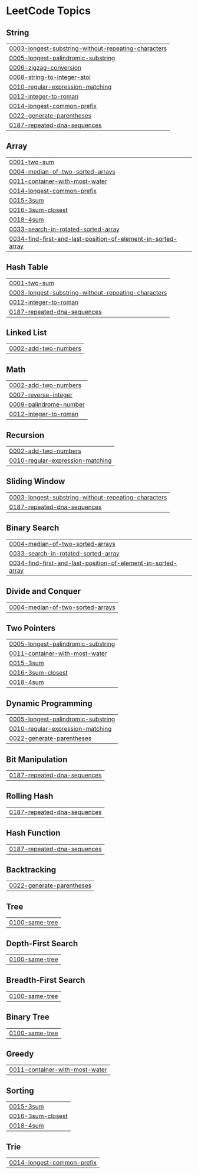 <!---LeetCode Topics Start-->
# LeetCode Topics
## String
|  |
| ------- |
| [0003-longest-substring-without-repeating-characters](https://github.com/EnricoZanetti/leetcode/tree/master/0003-longest-substring-without-repeating-characters) |
| [0005-longest-palindromic-substring](https://github.com/EnricoZanetti/leetcode/tree/master/0005-longest-palindromic-substring) |
| [0006-zigzag-conversion](https://github.com/EnricoZanetti/leetcode/tree/master/0006-zigzag-conversion) |
| [0008-string-to-integer-atoi](https://github.com/EnricoZanetti/leetcode/tree/master/0008-string-to-integer-atoi) |
| [0010-regular-expression-matching](https://github.com/EnricoZanetti/leetcode/tree/master/0010-regular-expression-matching) |
| [0012-integer-to-roman](https://github.com/EnricoZanetti/leetcode/tree/master/0012-integer-to-roman) |
| [0014-longest-common-prefix](https://github.com/EnricoZanetti/leetcode/tree/master/0014-longest-common-prefix) |
| [0022-generate-parentheses](https://github.com/EnricoZanetti/leetcode/tree/master/0022-generate-parentheses) |
| [0187-repeated-dna-sequences](https://github.com/EnricoZanetti/leetcode/tree/master/0187-repeated-dna-sequences) |
## Array
|  |
| ------- |
| [0001-two-sum](https://github.com/EnricoZanetti/leetcode/tree/master/0001-two-sum) |
| [0004-median-of-two-sorted-arrays](https://github.com/EnricoZanetti/leetcode/tree/master/0004-median-of-two-sorted-arrays) |
| [0011-container-with-most-water](https://github.com/EnricoZanetti/leetcode/tree/master/0011-container-with-most-water) |
| [0014-longest-common-prefix](https://github.com/EnricoZanetti/leetcode/tree/master/0014-longest-common-prefix) |
| [0015-3sum](https://github.com/EnricoZanetti/leetcode/tree/master/0015-3sum) |
| [0016-3sum-closest](https://github.com/EnricoZanetti/leetcode/tree/master/0016-3sum-closest) |
| [0018-4sum](https://github.com/EnricoZanetti/leetcode/tree/master/0018-4sum) |
| [0033-search-in-rotated-sorted-array](https://github.com/EnricoZanetti/leetcode/tree/master/0033-search-in-rotated-sorted-array) |
| [0034-find-first-and-last-position-of-element-in-sorted-array](https://github.com/EnricoZanetti/leetcode/tree/master/0034-find-first-and-last-position-of-element-in-sorted-array) |
## Hash Table
|  |
| ------- |
| [0001-two-sum](https://github.com/EnricoZanetti/leetcode/tree/master/0001-two-sum) |
| [0003-longest-substring-without-repeating-characters](https://github.com/EnricoZanetti/leetcode/tree/master/0003-longest-substring-without-repeating-characters) |
| [0012-integer-to-roman](https://github.com/EnricoZanetti/leetcode/tree/master/0012-integer-to-roman) |
| [0187-repeated-dna-sequences](https://github.com/EnricoZanetti/leetcode/tree/master/0187-repeated-dna-sequences) |
## Linked List
|  |
| ------- |
| [0002-add-two-numbers](https://github.com/EnricoZanetti/leetcode/tree/master/0002-add-two-numbers) |
## Math
|  |
| ------- |
| [0002-add-two-numbers](https://github.com/EnricoZanetti/leetcode/tree/master/0002-add-two-numbers) |
| [0007-reverse-integer](https://github.com/EnricoZanetti/leetcode/tree/master/0007-reverse-integer) |
| [0009-palindrome-number](https://github.com/EnricoZanetti/leetcode/tree/master/0009-palindrome-number) |
| [0012-integer-to-roman](https://github.com/EnricoZanetti/leetcode/tree/master/0012-integer-to-roman) |
## Recursion
|  |
| ------- |
| [0002-add-two-numbers](https://github.com/EnricoZanetti/leetcode/tree/master/0002-add-two-numbers) |
| [0010-regular-expression-matching](https://github.com/EnricoZanetti/leetcode/tree/master/0010-regular-expression-matching) |
## Sliding Window
|  |
| ------- |
| [0003-longest-substring-without-repeating-characters](https://github.com/EnricoZanetti/leetcode/tree/master/0003-longest-substring-without-repeating-characters) |
| [0187-repeated-dna-sequences](https://github.com/EnricoZanetti/leetcode/tree/master/0187-repeated-dna-sequences) |
## Binary Search
|  |
| ------- |
| [0004-median-of-two-sorted-arrays](https://github.com/EnricoZanetti/leetcode/tree/master/0004-median-of-two-sorted-arrays) |
| [0033-search-in-rotated-sorted-array](https://github.com/EnricoZanetti/leetcode/tree/master/0033-search-in-rotated-sorted-array) |
| [0034-find-first-and-last-position-of-element-in-sorted-array](https://github.com/EnricoZanetti/leetcode/tree/master/0034-find-first-and-last-position-of-element-in-sorted-array) |
## Divide and Conquer
|  |
| ------- |
| [0004-median-of-two-sorted-arrays](https://github.com/EnricoZanetti/leetcode/tree/master/0004-median-of-two-sorted-arrays) |
## Two Pointers
|  |
| ------- |
| [0005-longest-palindromic-substring](https://github.com/EnricoZanetti/leetcode/tree/master/0005-longest-palindromic-substring) |
| [0011-container-with-most-water](https://github.com/EnricoZanetti/leetcode/tree/master/0011-container-with-most-water) |
| [0015-3sum](https://github.com/EnricoZanetti/leetcode/tree/master/0015-3sum) |
| [0016-3sum-closest](https://github.com/EnricoZanetti/leetcode/tree/master/0016-3sum-closest) |
| [0018-4sum](https://github.com/EnricoZanetti/leetcode/tree/master/0018-4sum) |
## Dynamic Programming
|  |
| ------- |
| [0005-longest-palindromic-substring](https://github.com/EnricoZanetti/leetcode/tree/master/0005-longest-palindromic-substring) |
| [0010-regular-expression-matching](https://github.com/EnricoZanetti/leetcode/tree/master/0010-regular-expression-matching) |
| [0022-generate-parentheses](https://github.com/EnricoZanetti/leetcode/tree/master/0022-generate-parentheses) |
## Bit Manipulation
|  |
| ------- |
| [0187-repeated-dna-sequences](https://github.com/EnricoZanetti/leetcode/tree/master/0187-repeated-dna-sequences) |
## Rolling Hash
|  |
| ------- |
| [0187-repeated-dna-sequences](https://github.com/EnricoZanetti/leetcode/tree/master/0187-repeated-dna-sequences) |
## Hash Function
|  |
| ------- |
| [0187-repeated-dna-sequences](https://github.com/EnricoZanetti/leetcode/tree/master/0187-repeated-dna-sequences) |
## Backtracking
|  |
| ------- |
| [0022-generate-parentheses](https://github.com/EnricoZanetti/leetcode/tree/master/0022-generate-parentheses) |
## Tree
|  |
| ------- |
| [0100-same-tree](https://github.com/EnricoZanetti/leetcode/tree/master/0100-same-tree) |
## Depth-First Search
|  |
| ------- |
| [0100-same-tree](https://github.com/EnricoZanetti/leetcode/tree/master/0100-same-tree) |
## Breadth-First Search
|  |
| ------- |
| [0100-same-tree](https://github.com/EnricoZanetti/leetcode/tree/master/0100-same-tree) |
## Binary Tree
|  |
| ------- |
| [0100-same-tree](https://github.com/EnricoZanetti/leetcode/tree/master/0100-same-tree) |
## Greedy
|  |
| ------- |
| [0011-container-with-most-water](https://github.com/EnricoZanetti/leetcode/tree/master/0011-container-with-most-water) |
## Sorting
|  |
| ------- |
| [0015-3sum](https://github.com/EnricoZanetti/leetcode/tree/master/0015-3sum) |
| [0016-3sum-closest](https://github.com/EnricoZanetti/leetcode/tree/master/0016-3sum-closest) |
| [0018-4sum](https://github.com/EnricoZanetti/leetcode/tree/master/0018-4sum) |
## Trie
|  |
| ------- |
| [0014-longest-common-prefix](https://github.com/EnricoZanetti/leetcode/tree/master/0014-longest-common-prefix) |
<!---LeetCode Topics End-->
